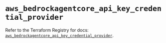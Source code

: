 # `aws_bedrockagentcore_api_key_credential_provider`

Refer to the Terraform Registry for docs: [`aws_bedrockagentcore_api_key_credential_provider`](https://registry.terraform.io/providers/hashicorp/aws/6.17.0/docs/resources/bedrockagentcore_api_key_credential_provider).
